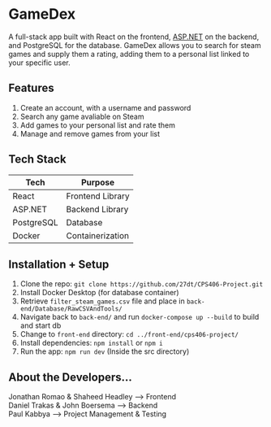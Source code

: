 # GameDex
A full-stack app built with React on the frontend, [ASP.NET](https://dotnet.microsoft.com/en-us/apps/aspnet) on the backend, and PostgreSQL for the database. 
GameDex allows you to search for steam games and supply them a rating, adding them to a personal list linked to your specific user.

## Features
1. Create an account, with a username and password
2. Search any game avaliable on Steam
3. Add games to your personal list and rate them
4. Manage and remove games from your list

## Tech Stack
|     Tech      |          Purpose           |
|---------------|----------------------------|
|     React     |      Frontend Library      |
|    ASP.NET    |       Backend Library      | 
|   PostgreSQL  |          Database          |
|    Docker     |      Containerization      |

## Installation + Setup
1. Clone the repo: ```git clone https://github.com/27dt/CPS406-Project.git```
2. Install Docker Desktop (for database container)
3. Retrieve ```filter_steam_games.csv``` file and place in ```back-end/Database/RawCSVAndTools/```
4. Navigate back to ```back-end/``` and run ```docker-compose up --build``` to build and start db 
5. Change to ```front-end``` directory: ```cd ../front-end/cps406-project/```
6. Install dependencies: ```npm install``` or ```npm i``` 
7. Run the app: ```npm run dev``` (Inside the src directory) 

## About the Developers...
Jonathan Romao & Shaheed Headley --> Frontend <br>
Daniel Trakas & John Boersema --> Backend <br>
Paul Kabbya --> Project Management & Testing 
